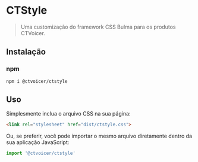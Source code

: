# CTStyle

> Uma customização do framework CSS Bulma para os produtos CTVoicer.

## Instalação

### npm

```shell
npm i @ctvoicer/ctstyle
```

## Uso

Simplesmente inclua o arquivo CSS na sua página:

```html
<link rel="stylesheet" href="dist/ctstyle.css">
```

Ou, se preferir, você pode importar o mesmo arquivo diretamente dentro da sua aplicação JavaScript:

```javascript
import '@ctvoicer/ctstyle'
```

